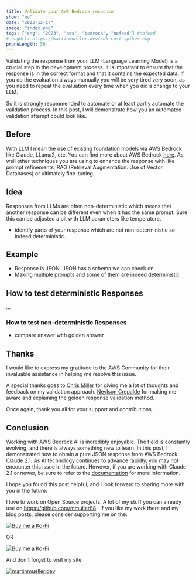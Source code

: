 ```yaml
---
title: Validate your AWS Bedrock response
show: "no"
date: "2023-12-17"
image: "index.png"
tags: ["eng", "2023", "aws", "bedrock", "nofeed"] #nofeed
# engUrl: https://martinmueller.dev/cdk-cost-spikes-eng
pruneLength: 50
---
```


Validating the response from your LLM (Language Learning Model) is a crucial step in the development process. It is important to ensure that the response is in the correct format and that it contains the expected data. If you do the evaluation always manually you will be very tired very soon, as you need to repeat the evaluation every time when you did a change to your LLM.

So it is strongly recommended to automate or at least partly automate the validation process. In this post, I will demonstrate how you an automated validation attempt could look like.

## Before

With LLM I mean the use of existing foundation models via AWS Bedrock like Claude, LLama2, etc. You can find more about AWS Bedrock [here](https://aws.amazon.com/bedrock/). As well other techniques you are using to enhance the response with like prompt refinements, RAG (Retrieval Augmentation. Use of Vector Databases) or ultimately fine-tuning.

## Idea

Responses from LLMs are often non-deterministic which means that another response can be different even when it had the same prompt. Sure this can be adjusted a bit with LLM parameters like temperature.

* identify parts of your response which are not non-deterministic so indeed deterministic.

## Example

* Response is JSON. JSON has a schema we can check on
* Making multiple prompts and some of them are indeed deterministic

## How to test deterministic Responses

...

### How to test non-deterministic Responses

* compare answer with golden answer

## Thanks

I would like to express my gratitude to the AWS Community for their invaluable assistance in helping me resolve this issue.

A special thanks goes to [Chris Miller](https://www.linkedin.com/in/chris-t-miller) for giving me a lot of thoughts and feedback on my validation approach. [Neylson Crepalde](https://www.linkedin.com/in/neylsoncrepalde/) for making me aware and explaining the golden response validation method.

Once again, thank you all for your support and contributions.

## Conclusion

Working with AWS Bedrock AI is incredibly enjoyable. The field is constantly evolving, and there is always something new to learn. In this post, I demonstrated how to obtain a pure JSON response from AWS Bedrock Claude 2.1. As AI technology continues to advance rapidly, you may not encounter this issue in the future. However, if you are working with Claude 2.1 or newer, be sure to refer to the [documentation](https://docs.anthropic.com/claude/docs) for more information.

I hope you found this post helpful, and I look forward to sharing more with you in the future.

I love to work on Open Source projects. A lot of my stuff you can already use on <https://github.com/mmuller88> . If you like my work there and my blog posts, please consider supporting me on the:

[![Buy me a Ko-Fi](https://storage.ko-fi.com/cdn/useruploads/png_d554a01f-60f0-4969-94d1-7b69f3e28c2fcover.jpg?v=69a332f2-b808-4369-8ba3-dae0d1100dd4)](https://ko-fi.com/T6T1BR59W)

OR

[![Buy me a Ko-Fi](https://theastrologypodcast.com/wp-content/uploads/2015/06/become-my-patron-05.jpg)](https://www.patreon.com/bePatron?u=29010217)

And don't forget to visit my site

[![martinmueller.dev](https://martinmueller.dev/static/84caa5292a6d0c37c48ae280d04b5fa6/a7715/joint.jpg)](https://martinmueller.dev/resume)

